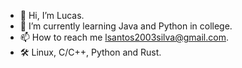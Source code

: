 - 👋 Hi, I’m Lucas.
- 🌱 I’m currently learning Java and Python in college.
- 📫 How to reach me lsantos2003silva@gmail.com.
- 🛠️ Linux, C/C++, Python and Rust.
